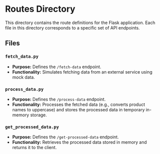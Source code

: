 # Routes Directory

This directory contains the route definitions for the Flask application. Each file in this directory corresponds to a specific set of API endpoints.

## Files

### `fetch_data.py`
- **Purpose:** Defines the `/fetch-data` endpoint.
- **Functionality:** Simulates fetching data from an external service using mock data.

### `process_data.py`
- **Purpose:** Defines the `/process-data` endpoint.
- **Functionality:** Processes the fetched data (e.g., converts product names to uppercase) and stores the processed data in temporary in-memory storage.

### `get_processed_data.py`
- **Purpose:** Defines the `/get-processed-data` endpoint.
- **Functionality:** Retrieves the processed data stored in memory and returns it to the client.

